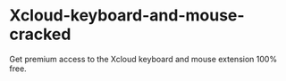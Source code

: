 # Xcloud-keyboard-and-mouse-cracked
Get premium access to the Xcloud keyboard and mouse extension 100% free.
